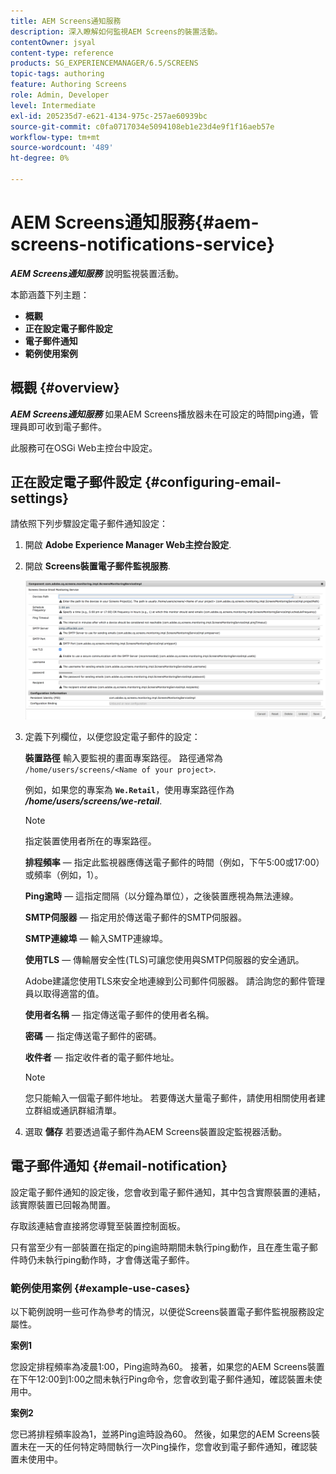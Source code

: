 ```yaml
---
title: AEM Screens通知服務
description: 深入瞭解如何監視AEM Screens的裝置活動。
contentOwner: jsyal
content-type: reference
products: SG_EXPERIENCEMANAGER/6.5/SCREENS
topic-tags: authoring
feature: Authoring Screens
role: Admin, Developer
level: Intermediate
exl-id: 205235d7-e621-4134-975c-257ae60939bc
source-git-commit: c0fa0717034e5094108eb1e23d4e9f1f16aeb57e
workflow-type: tm+mt
source-wordcount: '489'
ht-degree: 0%

---
```


# AEM Screens通知服務{#aem-screens-notifications-service}

<!--removed from metadata: admitteddomains: @adobe.com;@caesars.com-->

***AEM Screens通知服務*** 說明監視裝置活動。

本節涵蓋下列主題：

* **概觀**
* **正在設定電子郵件設定**
* **電子郵件通知**
* **範例使用案例**

<!-- OBSOLETE NOTE>
>[!CAUTION]
>
>This AEM Screens functionality is only available, if you have installed AEM 6.3.2 Feature Pack 3 or AEM 6.4.1 Screens Feature Pack 1.
>
>To get access to this Feature Pack, you must contact Adobe Support and request access. Once you have permissions you can download it from Package Share. -->

## 概觀 {#overview}

***AEM Screens通知服務*** 如果AEM Screens播放器未在可設定的時間ping通，管理員即可收到電子郵件。

此服務可在OSGi Web主控台中設定。

## 正在設定電子郵件設定 {#configuring-email-settings}

請依照下列步驟設定電子郵件通知設定：

1. 開啟 **Adobe Experience Manager Web主控台設定**.
1. 開啟 **Screens裝置電子郵件監視服務**.

   ![screen_shot_2018-04-26at44602pm](assets/screen_shot_2018-04-26at44602pm.png)

1. 定義下列欄位，以便您設定電子郵件的設定：

   **裝置路徑** 輸入要監視的畫面專案路徑。 路徑通常為 `/home/users/screens/<Name of your project>`.

   例如，如果您的專案為 **`We.Retail`**，使用專案路徑作為 ***/home/users/screens/we-retail***.

   >[!NOTE]
   >
   >指定裝置使用者所在的專案路徑。

   **排程頻率**  — 指定此監視器應傳送電子郵件的時間（例如，下午5:00或17:00）或頻率（例如，1）。

   **Ping逾時**  — 這指定間隔（以分鐘為單位），之後裝置應視為無法連線。

   **SMTP伺服器**  — 指定用於傳送電子郵件的SMTP伺服器。

   **SMTP連線埠**  — 輸入SMTP連線埠。

   **使用TLS**  — 傳輸層安全性(TLS)可讓您使用與SMTP伺服器的安全通訊。

   Adobe建議您使用TLS來安全地連線到公司郵件伺服器。 請洽詢您的郵件管理員以取得適當的值。

   **使用者名稱**  — 指定傳送電子郵件的使用者名稱。

   **密碼**  — 指定傳送電子郵件的密碼。

   **收件者**  — 指定收件者的電子郵件地址。

   >[!NOTE]
   >
   >您只能輸入一個電子郵件地址。 若要傳送大量電子郵件，請使用相關使用者建立群組或通訊群組清單。

1. 選取 **儲存** 若要透過電子郵件為AEM Screens裝置設定監視器活動。

## 電子郵件通知 {#email-notification}

設定電子郵件通知的設定後，您會收到電子郵件通知，其中包含實際裝置的連結，該實際裝置已回報為閒置。

存取該連結會直接將您導覽至裝置控制面板。

只有當至少有一部裝置在指定的ping逾時期間未執行ping動作，且在產生電子郵件時仍未執行ping動作時，才會傳送電子郵件。

### 範例使用案例 {#example-use-cases}

以下範例說明一些可作為參考的情況，以便從Screens裝置電子郵件監視服務設定屬性。

**案例1**

您設定排程頻率為凌晨1:00，Ping逾時為60。 接著，如果您的AEM Screens裝置在下午12:00到1:00之間未執行Ping命令，您會收到電子郵件通知，確認裝置未使用中。

**案例2**

您已將排程頻率設為1，並將Ping逾時設為60。 然後，如果您的AEM Screens裝置未在一天的任何特定時間執行一次Ping操作，您會收到電子郵件通知，確認裝置未使用中。
